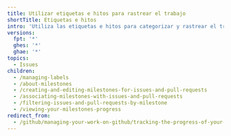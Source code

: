 ```yaml
---
title: Utilizar etiquetas e hitos para rastrear el trabajo
shortTitle: Etiquetas e hitos
intro: 'Utiliza las etiquetas e hitos para categorizar y rastrear el trabajo en {% data variables.product.prodname_dotcom %}.'
versions:
  fpt: '*'
  ghes: '*'
  ghae: '*'
topics:
  - Issues
children:
  - /managing-labels
  - /about-milestones
  - /creating-and-editing-milestones-for-issues-and-pull-requests
  - /associating-milestones-with-issues-and-pull-requests
  - /filtering-issues-and-pull-requests-by-milestone
  - /viewing-your-milestones-progress
redirect_from:
  - /github/managing-your-work-on-github/tracking-the-progress-of-your-work-with-milestones
---
```


